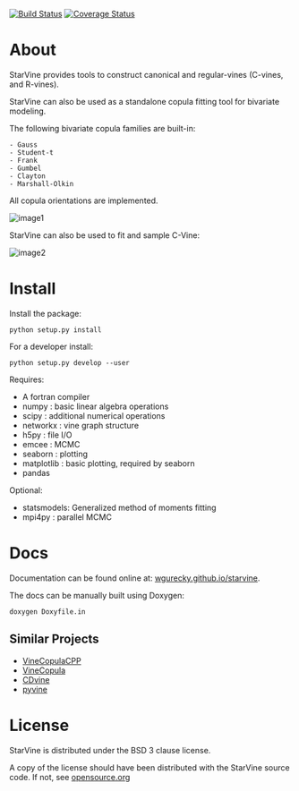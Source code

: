 [![Build Status](https://travis-ci.org/wgurecky/StarVine.svg?branch=master)](https://travis-ci.org/wgurecky/StarVine)
[![Coverage Status](https://coveralls.io/repos/github/wgurecky/StarVine/badge.svg?branch=master)](https://coveralls.io/github/wgurecky/StarVine?branch=master)

About
========

StarVine provides tools to construct canonical and regular-vines
(C-vines, and R-vines).

StarVine can also be used as a standalone copula fitting tool for bivariate modeling.

The following bivariate copula families are built-in:

    - Gauss
    - Student-t
    - Frank
    - Gumbel
    - Clayton
    - Marshall-Olkin

All copula orientations are implemented.

![image1](https://github.com/wgurecky/starvine/blob/master/doc/images/montage_copula_pdf_small.png)

StarVine can also be used to fit and sample C-Vine:

![image2](https://github.com/wgurecky/starvine/blob/master/doc/images/sm_scatter-2.png)

Install
========

Install the package:

    python setup.py install

For a developer install:

    python setup.py develop --user

Requires:

- A fortran compiler
- numpy : basic linear algebra operations
- scipy : additional numerical operations
- networkx : vine graph structure
- h5py : file I/O
- emcee : MCMC
- seaborn : plotting
- matplotlib : basic plotting, required by seaborn
- pandas

Optional:

- statsmodels: Generalized method of moments fitting
- mpi4py : parallel MCMC

Docs
=====

Documentation can be found online at:
[wgurecky.github.io/starvine](https://wgurecky.github.io/StarVine).

The docs can be manually built using Doxygen:

    doxygen Doxyfile.in

Similar Projects
----------------

- [VineCopulaCPP](https://github.com/MalteKurz/VineCopulaCPP)
- [VineCopula](https://github.com/tnagler/VineCopula)
- [CDvine](https://github.com/cran/CDVine)
- [pyvine](https://pypi.python.org/pypi/pyvine/0.5.0)


License
========

StarVine is distributed under the BSD 3 clause license.

A copy of the license should have been distributed with the StarVine source code.
If not, see [opensource.org](https://opensource.org/licenses/BSD-3-Clause)
